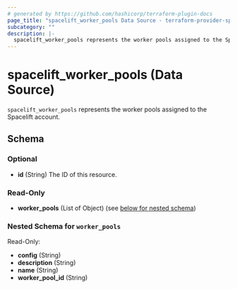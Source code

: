 ```yaml
---
# generated by https://github.com/hashicorp/terraform-plugin-docs
page_title: "spacelift_worker_pools Data Source - terraform-provider-spacelift"
subcategory: ""
description: |-
  spacelift_worker_pools represents the worker pools assigned to the Spacelift account.
---
```


# spacelift_worker_pools (Data Source)

`spacelift_worker_pools` represents the worker pools assigned to the Spacelift account.



<!-- schema generated by tfplugindocs -->
## Schema

### Optional

- **id** (String) The ID of this resource.

### Read-Only

- **worker_pools** (List of Object) (see [below for nested schema](#nestedatt--worker_pools))

<a id="nestedatt--worker_pools"></a>
### Nested Schema for `worker_pools`

Read-Only:

- **config** (String)
- **description** (String)
- **name** (String)
- **worker_pool_id** (String)


